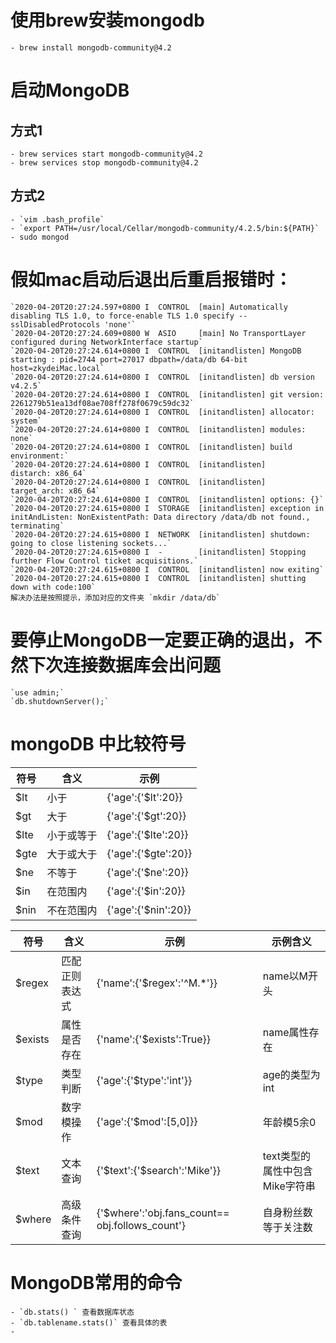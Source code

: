 # 使用brew安装mongodb
    - brew install mongodb-community@4.2

# 启动MongoDB
## 方式1
    - brew services start mongodb-community@4.2
    - brew services stop mongodb-community@4.2
## 方式2
    - `vim .bash_profile`
    - `export PATH=/usr/local/Cellar/mongodb-community/4.2.5/bin:${PATH}`
    - sudo mongod

# 假如mac启动后退出后重启报错时：
    `2020-04-20T20:27:24.597+0800 I  CONTROL  [main] Automatically disabling TLS 1.0, to force-enable TLS 1.0 specify --sslDisabledProtocols 'none'`
    `2020-04-20T20:27:24.609+0800 W  ASIO     [main] No TransportLayer configured during NetworkInterface startup`
    `2020-04-20T20:27:24.614+0800 I  CONTROL  [initandlisten] MongoDB starting : pid=2744 port=27017 dbpath=/data/db 64-bit host=zkydeiMac.local`
    `2020-04-20T20:27:24.614+0800 I  CONTROL  [initandlisten] db version v4.2.5`
    `2020-04-20T20:27:24.614+0800 I  CONTROL  [initandlisten] git version: 2261279b51ea13df08ae708ff278f0679c59dc32`
    `2020-04-20T20:27:24.614+0800 I  CONTROL  [initandlisten] allocator: system`
    `2020-04-20T20:27:24.614+0800 I  CONTROL  [initandlisten] modules: none`
    `2020-04-20T20:27:24.614+0800 I  CONTROL  [initandlisten] build environment:`
    `2020-04-20T20:27:24.614+0800 I  CONTROL  [initandlisten]     distarch: x86_64`
    `2020-04-20T20:27:24.614+0800 I  CONTROL  [initandlisten]     target_arch: x86_64`
    `2020-04-20T20:27:24.614+0800 I  CONTROL  [initandlisten] options: {}`
    `2020-04-20T20:27:24.615+0800 I  STORAGE  [initandlisten] exception in initAndListen: NonExistentPath: Data directory /data/db not found., terminating`
    `2020-04-20T20:27:24.615+0800 I  NETWORK  [initandlisten] shutdown: going to close listening sockets...`
    `2020-04-20T20:27:24.615+0800 I  -        [initandlisten] Stopping further Flow Control ticket acquisitions.`
    `2020-04-20T20:27:24.615+0800 I  CONTROL  [initandlisten] now exiting`
    `2020-04-20T20:27:24.615+0800 I  CONTROL  [initandlisten] shutting down with code:100`
    解决办法是按照提示，添加对应的文件夹 `mkdir /data/db`

# 要停止MongoDB一定要正确的退出，不然下次连接数据库会出问题
    `use admin;`
    `db.shutdownServer();`

# mongoDB 中比较符号
| 符号 | 含义 | 示例 |
| ---------- | ---------- | ---------- |
| $lt | 小于 | {'age':{'$lt':20}} |
| $gt | 大于 | {'age':{'$gt':20}} |
| $lte | 小于或等于 | {'age':{'$lte':20}} |
| $gte | 大于或大于 | {'age':{'$gte':20}} |
| $ne | 不等于 | {'age':{'$ne':20}} |
| $in | 在范围内 | {'age':{'$in':20}} |
| $nin | 不在范围内 | {'age':{'$nin':20}} |


| 符号 | 含义 | 示例 | 示例含义
| ---------- | ---------- | ---------- | ---------- |
| $regex | 匹配正则表达式 | {'name':{'$regex':'^M.*'}} | name以M开头 | 
| $exists | 属性是否存在 | {'name':{'$exists':True}} | name属性存在 |
| $type | 类型判断 | {'age':{'$type':'int'}} |  age的类型为int |
| $mod | 数字模操作 | {'age':{'$mod':[5,0]}} |  年龄模5余0 |
| $text | 文本查询 | {'$text':{'$search':'Mike'}} | text类型的属性中包含Mike字符串 |
| $where | 高级条件查询 | {'$where':'obj.fans_count== obj.follows_count'} |  自身粉丝数等于关注数 |




# MongoDB常用的命令
    - `db.stats() ` 查看数据库状态
    - `db.tablename.stats()` 查看具体的表
    - 